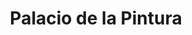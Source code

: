 ---
title: "Palacio de la Pintura"
url: /neuquen/palacio-de-la-pintura-juan-julian-lastra/
shop: pintura
---